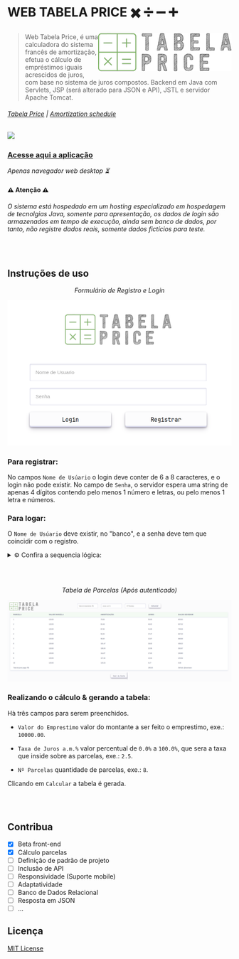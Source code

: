 # WEB TABELA PRICE :heavy_multiplication_x: :heavy_division_sign: :heavy_minus_sign: :heavy_plus_sign: 


<img src="web/images/logo.png" align="right">

> Web Tabela Price, é uma calculadora do sistema francês de amortização, efetua o cálculo de empréstimos iguais acrescidos de juros, com base no sistema de juros compostos. Backend em Java com Servlets, JSP (será alterado para JSON e API), JSTL e servidor Apache Tomcat.

###### [Tabela Price](https://pt.wikipedia.org/wiki/Tabela_Price) | [Amortization schedule](https://en.wikipedia.org/wiki/Amortization_schedule)

![](https://i.imgur.com/waxVImv.png)

### [Acesse aqui a aplicação](https://pricefipp.jvmhost.net/)
_Apenas navegador web desktop :hourglass_flowing_sand:_

#### :warning: Atenção :warning:

###### O sistema está hospedado em um hosting especializado em hospedagem de tecnolgias Java, somente para apresentação, os dados de login são armazenados em tempo de execução, ainda sem banco de dados, por tanto, não registre dados reais, somente dados fictícios para teste.

<br>

## Instruções de uso

<div align="center">
  <div>
    <p><em>Formulário de Registro e Login</em></p>
    <img src="imgs/login_form.png" width="550">
  </div>
</div>

### Para registrar:

No campos `Nome de Usúario` o login deve conter de 6 a 8 caracteres, e o login não pode existir. No campo de `Senha`, o servidor espera uma string de apenas 4 dígitos contendo pelo menos 1 número e letras,  ou pelo menos 1 letra e números.

### Para logar:

O `Nome de Usúario` deve existir, no "banco", e a senha deve tem que coincidir com o registro.



<details> <summary>⚙️ Confira a sequencia lógica:</summary>
<br>

- Nome de usuário já existe.
    - ❌ Alert: *“Nome de usuário já existe”.*
- Nome de usuário não existe.
    - Quantidade de caracteres menor que 6 e maior que 8 *(Nome de usuário)*.
        - ❌ Alert: *“Nome de usuário deve ter o tamanho de 6 a 8 caracteres”.*
    - Quantidade de caracteres valida *(Nome de usuário)*.
        - Senha menor ou maior que 4 dígitos.
            - ❌ Alert: *“A senha deve conter 4 dígitos”*.
        - Senha com exatamente 4 dígitos.
            - Senha contem caracteres não alfanuméricos.
                - ❌ Alert: *“Apenas caracteres alfanuméricos”.*
            - Senha apenas com caracteres alfanuméricos.
                - Senha sem números.
                    - ❌ Alert: *“A senha deve conter pelo menos um número”.*
                - Senha com números.
                    - Senha sem letras.
                        - ❌ Alert: *“A senha deve conter pelo menos uma letra”.*
                    - Senha com letras.
                        - ✅ Alert: *“Registro efetuado com sucesso efetue o login”.*
</details>

<br><br>

<div align="center">
  <div>
    <p><em>Tabela de Parcelas (Após autenticado)</em></p>
    <img src="imgs/table.png">
  </div>
</div>

### Realizando o cálculo & gerando a tabela:

Hà três campos para serem preenchidos.

- `Valor do Emprestimo` valor do montante a ser feito o emprestimo, exe.: `10000.00`.

- `Taxa de Juros a.m.%` valor percentual de `0.0%` a `100.0%`, que sera a taxa que inside sobre as parcelas, exe.: `2.5`.

- `Nº Parcelas` quantidade de parcelas, exe.: `8`.

Clicando em `Calcular` a tabela é gerada.

<br><br>

## Contribua
 
- [x] Beta front-end
- [x] Cálculo parcelas
- [ ] Definição de padrão de projeto
- [ ] Inclusão de API
- [ ] Responsividade (Suporte mobile)
- [ ] Adaptatividade
- [ ] Banco de Dados Relacional
- [ ] Resposta em JSON
- [ ] ...

## Licença

[MIT License](./LICENSE)
